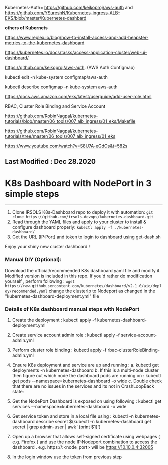 
Kubernetes-Auth= https://github.com/keikoproj/aws-auth
and https://github.com/YSureshN/Kubernetes-ingress-ALB-EKS/blob/master/Kubernetes-dashbard


**others of Kubernets**

https://www.replex.io/blog/how-to-install-access-and-add-heapster-metrics-to-the-kubernetes-dashboard

https://kubernetes.io/docs/tasks/access-application-cluster/web-ui-dashboard/

https://github.com/keikoproj/aws-auth.   (AWS Auth Configmap)

kubectl edit -n kube-system configmap/aws-auth

kubectl describe configmap -n kube-system aws-auth

https://docs.aws.amazon.com/eks/latest/userguide/add-user-role.html

RBAC, Cluster Role Binding and Service Account

https://github.com/RobinNagpal/kubernetes-tutorials/blob/master/06_tools/007_alb_ingress/01_eks/Makefile

https://github.com/RobinNagpal/kubernetes-tutorials/tree/master/06_tools/007_alb_ingress/01_eks

https://www.youtube.com/watch?v=S8U7A-eGdOs&t=582s

Last Modified : Dec 28.2020
---------------------------------------------------------
# K8s Dashboard with NodePort in 3 simple steps
---------------------------------------------------------
1. Clone IRSOLS K8s-Dashboard repo to deploy it with automation:
`git clone https://github.com/irsols-devops/kubernetes-dashboard.git`
2. Read through the YAML files and apply to your cluster to install & configure dashboard properly:
`kubectl apply -f ./kubernetes-dashboard/`
3. Get the URL (IP:Port) and token to login to dashboard using get-dash.sh

Enjoy your shiny new cluster dashboard ! 


### Manual DIY (Optional): 
Download the official/recommended K8s dashboard yaml file and modify it. Modified version
is included in this repo. If you'd rather do modification yourself , perform following : 
``wget https://raw.githubusercontent.com/kubernetes/dashboard/v2.1.0/aio/deploy/recommended.yaml``
change the clusterIp to Nodeport as changed in the "kubernetes-dashboard-deployment.yml" file

### **Details of K8s dashboard manual steps with NodePort**

1. Create the deployment : kubectl apply -f kubernetes-dashboard-deployment.yml
2. Create service account admin role :  kubectl apply -f service-account-admin.yml
3. Perform cluster role binding : kubectl apply -f rbac-clusterRoleBinding-admin.yml
4. Ensure K8s deployment and service are up and running :
  a. kubectl get deployments -n kubernetes-dashboard
  b. If this is a multi-node cluster then figure out which node the dashboard pods are running on :
        kubectl get pods --namespace=kubernetes-dashboard -o wide
  c. Double check that there are no issues in the services and its not in CrashLoopBack state:
5. Get the NodePort Dashboard is exposed on using following :
    kubectl get services --namespace=kubernetes-dashboard -o wide
6. Get service token and store in a local file using :
   kubectl -n kubernetes-dashboard describe secret $(kubectl -n kubernetes-dashboard get secret | grep admin-user | awk '{print $1}')

7. Open up a browser that allows self-signed certificate using webpages ( e.g. Firefox ) and use the node  IP:Nodeport combination to access the dashboard . e.g. https://<node4>:<node_port> will be https://10.10.0.4:32005

8. In the login window use the token from previous step
